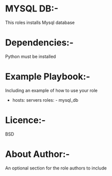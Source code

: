# MYSQL DB:-
This roles installs Mysql database

# Dependencies:-
Python must be installed

# Example Playbook:-
Including an example of how to use your role 
- hosts: servers
    roles:
       - mysql_db

# Licence:-
BSD

# About Author:-
An optional section for the role authors to include


